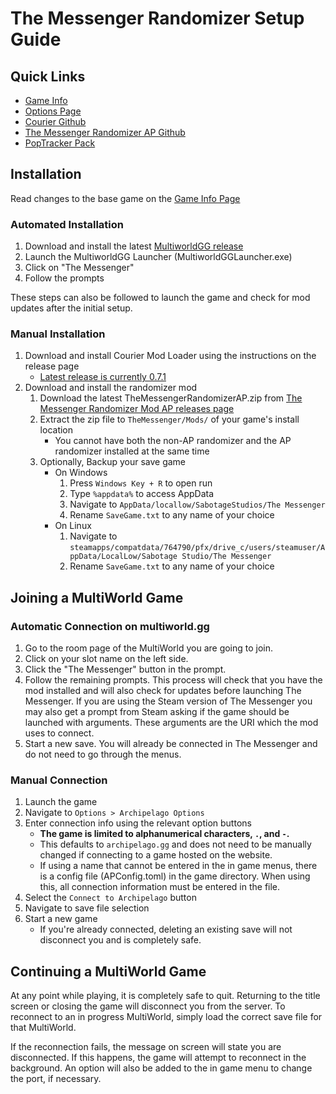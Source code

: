 # The Messenger Randomizer Setup Guide

## Quick Links
- [Game Info](/games/The%20Messenger/info/en)
- [Options Page](/games/The%20Messenger/player-options)
- [Courier Github](https://github.com/Brokemia/Courier)
- [The Messenger Randomizer AP Github](https://github.com/alwaysintreble/TheMessengerRandomizerModAP)
- [PopTracker Pack](https://github.com/alwaysintreble/TheMessengerTrackPack)

## Installation

Read changes to the base game on the [Game Info Page](/games/The%20Messenger/info/en)

### Automated Installation

1. Download and install the latest [MultiworldGG release](https://github.com/MultiworldGG/MultiworldGG/releases/latest)
2. Launch the MultiworldGG Launcher (MultiworldGGLauncher.exe)
3. Click on "The Messenger"
4. Follow the prompts

These steps can also be followed to launch the game and check for mod updates after the initial setup.

### Manual Installation

1. Download and install Courier Mod Loader using the instructions on the release page
   * [Latest release is currently 0.7.1](https://github.com/Brokemia/Courier/releases)
2. Download and install the randomizer mod
   1. Download the latest TheMessengerRandomizerAP.zip from
[The Messenger Randomizer Mod AP releases page](https://github.com/alwaysintreble/TheMessengerRandomizerModAP/releases)
   2. Extract the zip file to `TheMessenger/Mods/` of your game's install location
      * You cannot have both the non-AP randomizer and the AP randomizer installed at the same time
   3. Optionally, Backup your save game
      * On Windows
        1. Press `Windows Key + R` to open run
        2. Type `%appdata%` to access AppData
        3. Navigate to `AppData/locallow/SabotageStudios/The Messenger`
        4. Rename `SaveGame.txt` to any name of your choice
      * On Linux
        1. Navigate to `steamapps/compatdata/764790/pfx/drive_c/users/steamuser/AppData/LocalLow/Sabotage Studio/The Messenger`
        2. Rename `SaveGame.txt` to any name of your choice

## Joining a MultiWorld Game

### Automatic Connection on multiworld.gg

1. Go to the room page of the MultiWorld you are going to join.
2. Click on your slot name on the left side.
3. Click the "The Messenger" button in the prompt.
4. Follow the remaining prompts. This process will check that you have the mod installed and will also check for updates
   before launching The Messenger. If you are using the Steam version of The Messenger you may also get a prompt from
   Steam asking if the game should be launched with arguments. These arguments are the URI which the mod uses to
   connect.
5. Start a new save. You will already be connected in The Messenger and do not need to go through the menus.

### Manual Connection

1. Launch the game
2. Navigate to `Options > Archipelago Options`
3. Enter connection info using the relevant option buttons
   * **The game is limited to alphanumerical characters, `.`, and `-`.**
   * This defaults to `archipelago.gg` and does not need to be manually changed if connecting to a game hosted on the
     website.
   * If using a name that cannot be entered in the in game menus, there is a config file (APConfig.toml) in the game
     directory. When using this, all connection information must be entered in the file. 
4. Select the `Connect to Archipelago` button
5. Navigate to save file selection
6. Start a new game
   * If you're already connected, deleting an existing save will not disconnect you and is completely safe. 

## Continuing a MultiWorld Game

At any point while playing, it is completely safe to quit. Returning to the title screen or closing the game will
disconnect you from the server. To reconnect to an in progress MultiWorld, simply load the correct save file for that
MultiWorld.

If the reconnection fails, the message on screen will state you are disconnected. If this happens, the game will attempt
to reconnect in the background. An option will also be added to the in game menu to change the port, if necessary.
